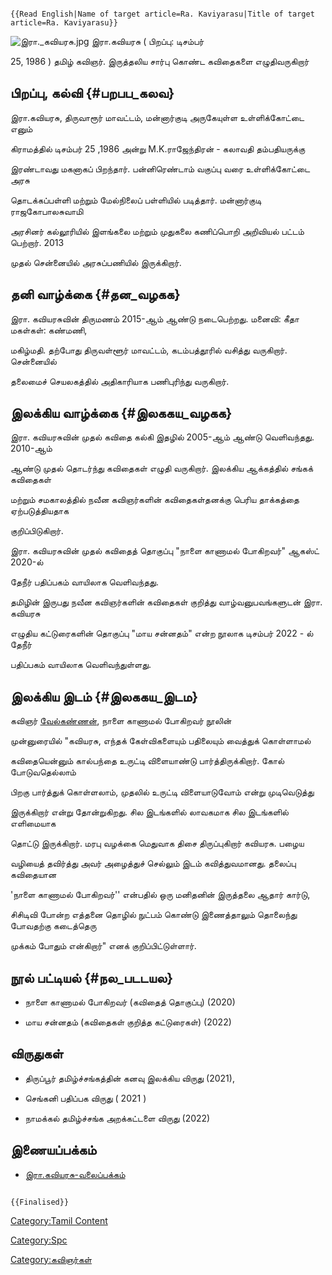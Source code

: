 ```{=mediawiki}
{{Read English|Name of target article=Ra. Kaviyarasu|Title of target article=Ra. Kaviyarasu}}
```
![](இரா._கவியரசு.jpg "இரா._கவியரசு.jpg") இரா.கவியரசு ( பிறப்பு: டிசம்பர்
25, 1986 ) தமிழ் கவிஞர். இருத்தலிய சார்பு கொண்ட கவிதைகளை எழுதிவருகிறார்

## பிறப்பு, கல்வி {#பறபப_கலவ}

இரா.கவியரசு, திருவாரூர் மாவட்டம், மன்னார்குடி அருகேயுள்ள உள்ளிக்கோட்டை எனும்
கிராமத்தில் டிசம்பர் 25 ,1986 அன்று M.K.ராஜேந்திரன் - கலாவதி தம்பதியருக்கு
இரண்டாவது மகனாகப் பிறந்தார். பன்னிரெண்டாம் வகுப்பு வரை உள்ளிக்கோட்டை அரசு
தொடக்கப்பள்ளி மற்றும் மேல்நிலைப் பள்ளியில் படித்தார். மன்னார்குடி ராஜகோபாலசுவாமி
அரசினர் கல்லூரியில் இளங்கலை மற்றும் முதுகலை கணிப்பொறி அறிவியல் பட்டம் பெற்றார். 2013
முதல் சென்னையில் அரசுப்பணியில் இருக்கிறார்.

## தனி வாழ்க்கை {#தன_வழகக}

இரா. கவியரசுவின் திருமணம் 2015-ஆம் ஆண்டு நடைபெற்றது. மனைவி: கீதா மகள்கள்: கண்மணி,
மகிழ்மதி. தற்போது திருவள்ளூர் மாவட்டம், கடம்பத்தூரில் வசித்து வருகிறார். சென்னையில்
தலைமைச் செயலகத்தில் அதிகாரியாக பணிபுரிந்து வருகிறார்.

## இலக்கிய வாழ்க்கை {#இலககய_வழகக}

இரா. கவியரசுவின் முதல் கவிதை கல்கி இதழில் 2005-ஆம் ஆண்டு வெளிவந்தது. 2010-ஆம்
ஆண்டு முதல் தொடர்ந்து கவிதைகள் எழுதி வருகிறார். இலக்கிய ஆக்கத்தில் சங்கக் கவிதைகள்
மற்றும் சமகாலத்தில் நவீன கவிஞர்களின் கவிதைகள்தனக்கு பெரிய தாக்கத்தை ஏற்படுத்தியதாக
குறிப்பிடுகிறார்.

இரா. கவியரசுவின் முதல் கவிதைத் தொகுப்பு \"நாளை காணாமல் போகிறவர்\" ஆகஸ்ட் 2020-ல்
தேநீர் பதிப்பகம் வாயிலாக வெளிவந்தது.

தமிழின் இருபது நவீன கவிஞர்களின் கவிதைகள் குறித்து வாழ்வனுபவங்களுடன் இரா. கவியரசு
எழுதிய கட்டுரைகளின் தொகுப்பு "மாய சன்னதம்" என்ற நூலாக டிசம்பர் 2022 - ல் தேநீர்
பதிப்பகம் வாயிலாக வெளிவந்துள்ளது.

## இலக்கிய இடம் {#இலககய_இடம}

கவிஞர் [வேல்கண்ணன்](வேல்கண்ணன் "wikilink"), நாளை காணாமல் போகிறவர் நூலின்
முன்னுரையில் \"கவியரசு, எந்தக் கேள்விகளையும் பதிலையும் வைத்துக் கொள்ளாமல்
கவிதையென்னும் கால்பந்தை உருட்டி விளையாண்டு பார்த்திருக்கிறார். கோல் போடுவதெல்லாம்
பிறகு பார்த்துக் கொள்ளலாம், முதலில் உருட்டி விளையாடுவோம் என்று முடிவெடுத்து
இருக்கிறார் என்று தோன்றுகிறது. சில இடங்களில் லாவகமாக சில இடங்களில் எளிமையாக
தொட்டு இருக்கிறார். மரபு வழக்கை மெதுவாக திசை திருப்புகிறார் கவியரசு. பழைய
வழியைத் தவிர்த்து அவர் அழைத்துச் செல்லும் இடம் கவித்துவமானது. தலைப்பு கவிதையான
\'நாளை காணாமல் போகிறவர்\'\' என்பதில் ஒரு மனிதனின் இருத்தலை ஆதார் கார்டு,
சிசிடிவி போன்ற எத்தனை தொழில் நுட்பம் கொண்டு இணைத்தாலும் தொலைந்து போவதற்கு கடைத்தெரு
முக்கம் போதும் என்கிறார்\" எனக் குறிப்பிட்டுள்ளார்.

## நூல் பட்டியல் {#நல_படடயல}

-   நாளை காணாமல் போகிறவர் (கவிதைத் தொகுப்பு) (2020)
-   மாய சன்னதம் (கவிதைகள் குறித்த கட்டுரைகள்) (2022)

## விருதுகள்

-   திருப்பூர் தமிழ்ச்சங்கத்தின் கனவு இலக்கிய விருது (2021),
-   செங்கனி பதிப்பக விருது ( 2021 )
-   நாமக்கல் தமிழ்ச்சங்க அறக்கட்டளை விருது (2022)

## இணையப்பக்கம்

-   [இரா.கவியரசு-வலைப்பக்கம்](https://rajkaviyarasu.blogspot.com/)

```{=mediawiki}
{{Finalised}}
```
[Category:Tamil Content](Category:Tamil_Content "wikilink")
[Category:Spc](Category:Spc "wikilink")
[Category:கவிஞர்கள்](Category:கவிஞர்கள் "wikilink")
